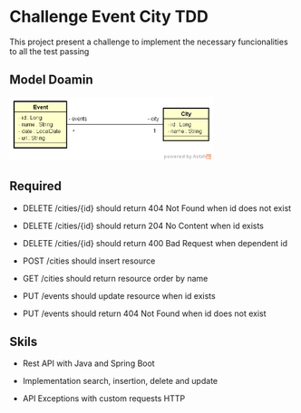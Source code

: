 
# Challenge Event City TDD

This project present a challenge to implement the necessary funcionalities to all the test passing

## Model Doamin

![Model](assets/image.png)

## Required

- DELETE /cities/{id} should return  404 Not Found when id does not exist

- DELETE /cities/{id} should return  204 No Content when id exists

- DELETE /cities/{id} should return  400 Bad Request when dependent id

- POST /cities should insert resource

- GET /cities should return resource order by name

- PUT /events should update resource when id exists

- PUT /events should return 404 Not Found when id does not exist

## Skils

- Rest API with Java and Spring Boot

- Implementation search, insertion, delete and update

- API Exceptions with custom requests HTTP 
